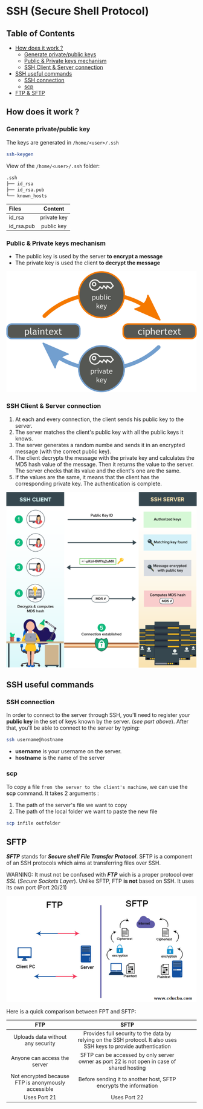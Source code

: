 # SSH (Secure Shell Protocol)

## Table of Contents

- [How does it work ?](#how-does-it-work)
    - [Generate private/public keys](#generate-privatepublic-key)
    - [Public & Private keys mechanism](#public--private-keys-mechanism)
    - [SSH Client & Server connection](#ssh-client--server-connection)
- [SSH useful commands](#ssh-useful-commands)
    - [SSH connection](#ssh-connection)
    - [scp](#scp)
- [FTP & SFTP](#ftp--sftp)

## How does it work ?

### Generate private/public key

The keys are generated in `/home/<user>/.ssh`

```bash
ssh-keygen
```
View of the `/home/<user>/.ssh` folder:
```
.ssh
├── id_rsa
├── id_rsa.pub
└── known_hosts
```
<center>

| Files      |      Content  |
|:-----------|:-------------:|
| id_rsa     |  private key  | 
| id_rsa.pub |  public key   |

</center>

### Public & Private keys mechanism

- The public key is used by the server **to encrypt a message**
- The private key is used the client **to decrypt the message**

![img_1](/networks/ssh/resources/public-private-keys.png)

### SSH Client & Server connection

1. At each and every connection, the client sends his public key to the server.
2. The server matches the client's public key with all the public keys it knows.
3. The server generates a random numbe and sends it in an encrypted message (with the correct public key).
4. The client decrypts the message with the private key and calculates the MD5 hash value of the message. Then it returns the value to the server. The server checks that its value and the client's one are the same.
5. If the values are the same, it means that the client has the corresponding private key. The authentication is complete.

![img_2](/networks/ssh/resources/ssh-client-server.png)

## SSH useful commands

### SSH connection

In order to connect to the server through SSH, you'll need to register your **public key** in the set
of keys known by the server. (*see part above*). After that, you'll be able to connect to the server by typing:

```bash
ssh username@hostname
```

- **username** is your username on the server.
- **hostname** is the name of the server

### scp

To copy a file `from the server to the client's machine`, we can use the **scp** command. It takes 2 arguments : 

1. The path of the server's file we want to copy 
2. The path of the local folder we want to paste the new file
```bash
scp infile outfolder
```

## SFTP

***SFTP*** stands for ***Secure shell File Transfer Protocol***. SFTP is a component of an SSH protocols which aims at transferring files over SSH.

WARNING: It must not be confused with ***FTP*** wich is a proper protocol over *SSL* (*Secure Sockets Layer*). Unlike SFTP, FTP **is not** based on SSH. It uses its own port (Port 20/21)

![img_3](/networks/ssh/resources/sftp-ftp.png)

Here is a quick comparison between FPT and SFTP:

|                         FTP                         |                                                        SFTP                                                        |   |   |   |
|:---------------------------------------------------:|:------------------------------------------------------------------------------------------------------------------:|---|---|---|
|          Uploads data without any security          | Provides full security to the data by relying on the SSH protocol. It also uses SSH keys to provide authentication |   |   |   |
|             Anyone can access the server            |             SFTP can be accessed by only server owner as port 22 is not open in case of shared hosting             |   |   |   |
| Not encrypted because FTP is anonymously accessible |                          Before sending it to another host, SFTP encrypts the information                          |   |   |   |
|                     Uses Port 21                    |                                                    Uses Port 22                                                    |   |   |   |